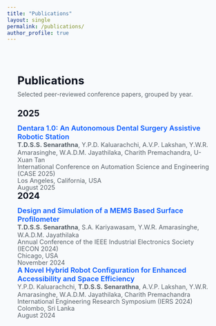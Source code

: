 ```yaml
---
title: "Publications"
layout: single
permalink: /publications/
author_profile: true
---
```

<html lang="en">
<head>
<meta charset="utf-8" />
<meta name="viewport" content="width=device-width,initial-scale=1" />
<title>Publications — Sanjaya Senarathna</title>
<style>
:root{--bg:#f8fafc;--card:#ffffff;--muted:#586169;--accent:#0b5cff}
html,body{height:100%;margin:0;font-family:Inter, system-ui, -apple-system, "Segoe UI", Roboto, "Helvetica Neue", Arial; background:var(--bg);color:#0b1220}
.wrap{max-width:1100px;margin:48px auto;padding:24px}
h1{font-size:1.6rem;margin:0 0 8px}
p.lead{margin:0 0 24px;color:var(--muted)}


.year-section{margin:28px 0}
.year-header{display:flex;align-items:baseline;gap:12px}
.year-header h2{margin:0;font-size:1.25rem}
.pub-list{list-style:none;padding:0;margin:12px 0 0}


.pub{background:var(--card);border-radius:12px;padding:16px 20px;margin:16px 0;box-shadow:0 4px 14px rgba(11,17,32,0.06)}
.title{margin:0;font-weight:600}
.title a{color:var(--accent);text-decoration:none}
.title a:hover{text-decoration:underline}
.authors{margin:0;color:var(--muted);font-size:0.9rem;line-height:1.2}
.conference,.location,.date{margin:0;color:var(--muted);font-size:0.9rem;line-height:1.1}


@media (max-width:520px){.wrap{padding:16px} .title{font-size:0.98rem}}
</style>
</head>
<body>
<main class="wrap" id="publications">
<h1>Publications</h1>
<p class="lead">Selected peer-reviewed conference papers, grouped by year.</p>


<!-- 2025 -->
<section class="year-section" aria-labelledby="year-2025">
<div class="year-header">
<h2 id="year-2025">2025</h2>
</div>


<ul class="pub-list">
<li class="pub" id="pub-dentara-2025">
<h3 class="title"><a href="https://doi.org/10.1109/CASE58245.2025.11164109" target="_blank" rel="noopener noreferrer">Dentara 1.0: An Autonomous Dental Surgery Assistive Robotic Station</a></h3>
<p class="authors"><strong>T.D.S.S. Senarathna</strong>, Y.P.D. Kaluarachchi, A.V.P. Lakshan, Y.W.R. Amarasinghe, W.A.D.M. Jayathilaka, Charith Premachandra, U-Xuan Tan</p>
<p class="conference">International Conference on Automation Science and Engineering (CASE 2025)</p>
<p class="location">Los Angeles, California, USA</p>
<p class="date">August 2025</p>
</li>
</ul>
</section>


<!-- 2024 -->
<section class="year-section" aria-labelledby="year-2024">
<div class="year-header">
<h2 id="year-2024">2024</h2>
</div>


<ul class="pub-list">
<li class="pub" id="pub-mems-2024">
<h3 class="title"><a href="https://doi.org/10.1109/IECON55916.2024.10905143" target="_blank" rel="noopener noreferrer">Design and Simulation of a MEMS Based Surface Profilometer</a></h3>
<p class="authors"><strong>T.D.S.S. Senarathna</strong>, S.A. Kariyawasam, Y.W.R. Amarasinghe, W.A.D.M. Jayathilaka</p>
<p class="conference">Annual Conference of the IEEE Industrial Electronics Society (IECON 2024)</p>
<p class="location">Chicago, USA</p>
<p class="date">November 2024</p>
</li>


<li class="pub" id="pub-hybrid-2024">
<h3 class="title"><a href="https://doi.org/10.1007/978-981-96-1399-1_22" target="_blank" rel="noopener noreferrer">A Novel Hybrid Robot Configuration for Enhanced Accessibility and Space Efficiency</a></h3>
<p class="authors">Y.P.D. Kaluarachchi, <strong>T.D.S.S. Senarathna</strong>, A.V.P. Lakshan, Y.W.R. Amarasinghe, W.A.D.M. Jayathilaka, Charith Premachandra</p>
<p class="conference">International Engineering Research Symposium (IERS 2024)</p>
<p class="location">Colombo, Sri Lanka</p>
<p class="date">August 2024</p>
</li>
</ul>
</section>


</main>
</body>
</html>
